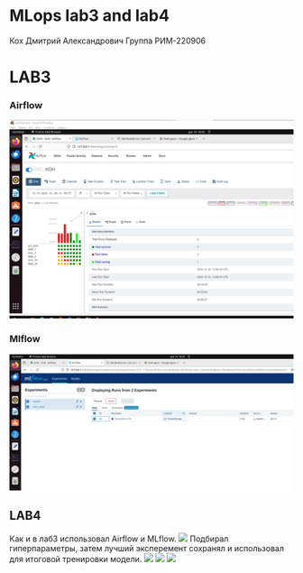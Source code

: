 # MLops lab3 and lab4
Кох Дмитрий Александрович Группа РИМ-220906

# LAB3

### Airflow
![](https://github.com/KDA-koh/MLops_lab3/blob/main/airflow.jpg)
### Mlflow
![](https://github.com/KDA-koh/MLops_lab3/blob/main/mlflow.jpg)

## LAB4
Как и в лаб3 использовал Airflow и MLflow. 
![](https://github.com/KDA-koh/MLops_lab3_lab4/blob/main/airflow_runs.jpg)
Подбирал гиперпараметры, затем лучший эксперемент сохранял и использовал для итоговой тренировки модели.
![](https://github.com/KDA-koh/MLops_lab3_lab4/blob/main/train_list.jpg)
![](https://github.com/KDA-koh/MLops_lab3_lab4/blob/main/models_runs.jpg)
![](https://github.com/KDA-koh/MLops_lab3_lab4/blob/main/test_list.jpg)
